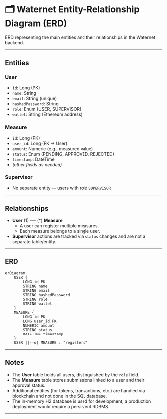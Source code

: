 # 🗂️ Waternet Entity-Relationship Diagram (ERD)

ERD representing the main entities and their relationships in the Waternet backend.

---

## **Entities**

### **User**
- `id`: Long (PK)
- `name`: String
- `email`: String (unique)
- `hashedPassword`: String
- `role`: Enum (USER, SUPERVISOR)
- `wallet`: String (Ethereum address)

### **Measure**
- `id`: Long (PK)
- `user_id`: Long (FK → User)
- `amount`: Numeric (e.g., measured value)
- `status`: Enum (PENDING, APPROVED, REJECTED)
- `timestamp`: DateTime
- *(other fields as needed)*

### **Supervisor**
- No separate entity — users with role `SUPERVISOR`

---

## **Relationships**

- **User** (1) --- (*) **Measure**
    - A user can register multiple measures.
    - Each measure belongs to a single user.
- **Supervisor** actions are tracked via `status` changes and are not a separate table/entity.

---

## **ERD**

```mermaid
erDiagram
    USER {
        LONG id PK
        STRING name
        STRING email
        STRING hashedPassword
        STRING role
        STRING wallet
    }
    MEASURE {
        LONG id PK
        LONG user_id FK
        NUMERIC amount
        STRING status
        DATETIME timestamp
    }
    USER ||--o{ MEASURE : "registers"
```

---

## **Notes**
- The **User** table holds all users, distinguished by the `role` field.
- The **Measure** table stores submissions linked to a user and their approval status.
- Additional entities (for tokens, transactions, etc.) are handled via blockchain and not done in the SQL database.
- The in-memory H2 database is used for development; a production deployment would require a persistent RDBMS.

---